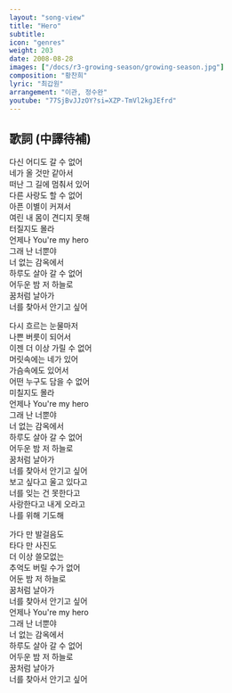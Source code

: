 ```yaml
---
layout: "song-view"
title: "Hero"
subtitle:
icon: "genres"
weight: 203
date: 2008-08-28
images: ["/docs/r3-growing-season/growing-season.jpg"]
composition: "황찬희"
lyric: "최갑원"
arrangement: "이관, 정수완"
youtube: "77SjBvJJzOY?si=XZP-TmVl2kgJEfrd"
---
```


## 歌詞 (中譯待補)

다신 어디도 갈 수 없어  
네가 올 것만 같아서  
떠난 그 길에 멈춰서 있어  
다른 사랑도 할 수 없어  
아픈 이별이 커져서  
여린 내 몸이 견디지 못해  
터질지도 몰라  
언제나 You're my hero  
그래 난 너뿐야  
너 없는 감옥에서  
하루도 살아 갈 수 없어  
어두운 밤 저 하늘로  
꿈처럼 날아가  
너를 찾아서 안기고 싶어  

다시 흐르는 눈물마저  
나쁜 버릇이 되어서  
이젠 더 이상 가릴 수 없어  
머릿속에는 네가 있어  
가슴속에도 있어서  
어떤 누구도 담을 수 없어  
미칠지도 몰라  
언제나 You're my hero  
그래 난 너뿐야  
너 없는 감옥에서  
하루도 살아 갈 수 없어  
어두운 밤 저 하늘로  
꿈처럼 날아가  
너를 찾아서 안기고 싶어  
보고 싶다고 울고 있다고  
너를 잊는 건 못한다고  
사랑한다고 내게 오라고  
나를 위해 기도해  

가다 만 발걸음도  
타다 만 사진도  
더 이상 쓸모없는  
추억도 버릴 수가 없어  
어둔 밤 저 하늘로  
꿈처럼 날아가  
너를 찾아서 안기고 싶어  
언제나 You're my hero  
그래 난 너뿐야  
너 없는 감옥에서  
하루도 살아 갈 수 없어  
어두운 밤 저 하늘로  
꿈처럼 날아가  
너를 찾아서 안기고 싶어  
